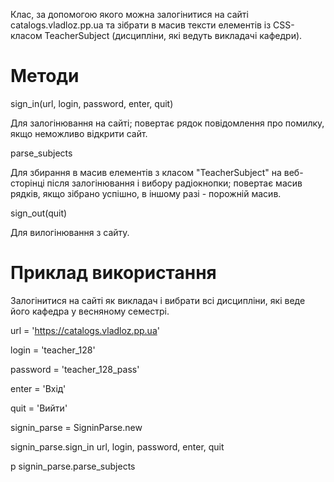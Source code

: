 Клас, за допомогою якого можна залогінитися на сайті 
catalogs.vladloz.pp.ua та зібрати в масив 
тексти елементів із CSS-класом 
TeacherSubject (дисципліни, які ведуть викладачі кафедри).

# Методи

sign_in(url, login, password, enter, quit)

Для залогінювання на сайті;
повертає рядок повідомлення про помилку, 
якщо неможливо відкрити сайт.

parse_subjects

Для збирання в масив елементів з класом "TeacherSubject"
на веб-сторінці після залогінювання і вибору радіокнопки;
повертає масив рядків, якщо зібрано успішно, 
в іншому разі - порожній масив.

sign_out(quit)

Для вилогінювання з сайту. 

# Приклад використання

Залогінитися на сайті як викладач і вибрати всі дисципліни, 
які веде його кафедра у весняному семестрі.

url = 'https://catalogs.vladloz.pp.ua'

login = 'teacher_128'

password = 'teacher_128_pass'

enter = 'Вхід'

quit = 'Вийти'

signin_parse = SigninParse.new

signin_parse.sign_in url, login, password, enter, quit

p signin_parse.parse_subjects
